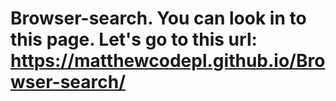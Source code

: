 # Browser-search. You can look in to this page. Let's go to this url: https://matthewcodepl.github.io/Browser-search/
